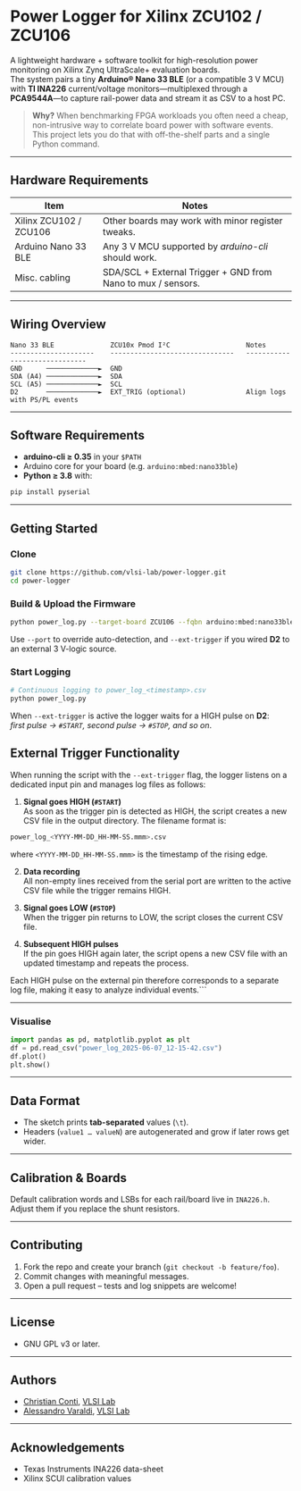 # Power Logger for Xilinx ZCU102 / ZCU106

A lightweight hardware + software toolkit for high-resolution power monitoring on Xilinx Zynq UltraScale+ evaluation boards.  
The system pairs a tiny **Arduino® Nano 33 BLE** (or a compatible 3 V MCU) with **TI INA226** current/voltage monitors—multiplexed through a **PCA9544A**—to capture rail-power data and stream it as CSV to a host PC.

> **Why?** When benchmarking FPGA workloads you often need a cheap, non-intrusive way to correlate board power with software events.  
> This project lets you do that with off-the-shelf parts and a single Python command.

---

## Hardware Requirements

| Item | Notes |
|------|-------|
| Xilinx ZCU102 / ZCU106 | Other boards may work with minor register tweaks. |
| Arduino Nano 33 BLE | Any 3 V MCU supported by *arduino-cli* should work. |
| Misc. cabling | SDA/SCL + External Trigger + GND from Nano to mux / sensors. |

---

## Wiring Overview

~~~text
Nano 33 BLE              ZCU10x Pmod I²C                   Notes
---------------------    -------------------------------   ------------------------------
GND      ─────────────►  GND 
SDA (A4) ─────────────►  SDA
SCL (A5) ─────────────►  SCL
D2       ─────────────►  EXT_TRIG (optional)               Align logs with PS/PL events
~~~

---

## Software Requirements

* **arduino-cli ≥ 0.35** in your `$PATH`  
* Arduino core for your board (e.g. `arduino:mbed:nano33ble`)  
* **Python ≥ 3.8** with:

~~~bash
pip install pyserial
~~~

---

## Getting Started

### Clone

~~~bash
git clone https://github.com/vlsi-lab/power-logger.git
cd power-logger
~~~

### Build & Upload the Firmware

~~~bash
python power_log.py --target-board ZCU106 --fqbn arduino:mbed:nano33ble
~~~

Use `--port` to override auto-detection, and `--ext-trigger` if you wired **D2** to an external 3 V-logic source.

### Start Logging

~~~bash
# Continuous logging to power_log_<timestamp>.csv
python power_log.py
~~~

When `--ext-trigger` is active the logger waits for a HIGH pulse on **D2**:  
*first pulse → `#START`, second pulse → `#STOP`, and so on*.

## External Trigger Functionality

When running the script with the `--ext-trigger` flag, the logger listens on a dedicated input pin and manages log files as follows:

1. **Signal goes HIGH (`#START`)**  
   As soon as the trigger pin is detected as HIGH, the script creates a new CSV file in the output directory. The filename format is:  

~~~bash
power_log_<YYYY-MM-DD_HH-MM-SS.mmm>.csv
~~~

where `<YYYY-MM-DD_HH-MM-SS.mmm>` is the timestamp of the rising edge.

2. **Data recording**  
All non-empty lines received from the serial port are written to the active CSV file while the trigger remains HIGH.

3. **Signal goes LOW (`#STOP`)**  
When the trigger pin returns to LOW, the script closes the current CSV file.

4. **Subsequent HIGH pulses**  
If the pin goes HIGH again later, the script opens a new CSV file with an updated timestamp and repeats the process.

Each HIGH pulse on the external pin therefore corresponds to a separate log file, making it easy to analyze individual events.```

---

### Visualise

~~~python
import pandas as pd, matplotlib.pyplot as plt
df = pd.read_csv("power_log_2025-06-07_12-15-42.csv")
df.plot()
plt.show()
~~~

---

## Data Format

* The sketch prints **tab-separated** values (`\t`).  
* Headers (`value1 … valueN`) are autogenerated and grow if later rows get wider.

---

## Calibration & Boards

Default calibration words and LSBs for each rail/board live in `INA226.h`.  
Adjust them if you replace the shunt resistors.

---

## Contributing

1. Fork the repo and create your branch (`git checkout -b feature/foo`).  
2. Commit changes with meaningful messages.  
3. Open a pull request – tests and log snippets are welcome!  

---

## License

* GNU GPL v3 or later.  

---

## Authors

* [Christian Conti](https://github.com/Christian-Conti), [VLSI Lab](https://github.com/vlsi-lab)
* [Alessandro Varaldi](https://github.com/AlessandroVaraldi), [VLSI Lab](https://github.com/vlsi-lab)

---

## Acknowledgements

* Texas Instruments INA226 data-sheet  
* Xilinx SCUI calibration values
